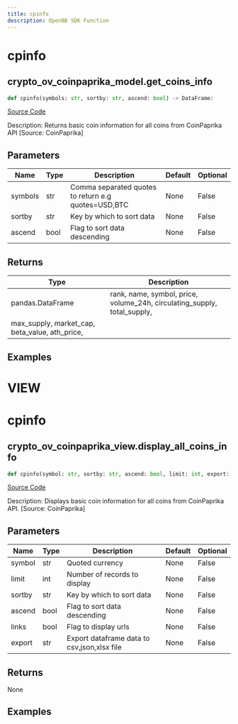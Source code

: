 ```yaml
---
title: cpinfo
description: OpenBB SDK Function
---
```

# cpinfo

## crypto_ov_coinpaprika_model.get_coins_info

```python
def cpinfo(symbols: str, sortby: str, ascend: bool) -> DataFrame:
```
[Source Code](https://github.com/OpenBB-finance/OpenBBTerminal/tree/main/openbb_terminal/cryptocurrency/overview/coinpaprika_model.py#L200)

Description: Returns basic coin information for all coins from CoinPaprika API [Source: CoinPaprika]

## Parameters

| Name | Type | Description | Default | Optional |
| ---- | ---- | ----------- | ------- | -------- |
| symbols | str | Comma separated quotes to return e.g quotes=USD,BTC | None | False |
| sortby | str | Key by which to sort data | None | False |
| ascend | bool | Flag to sort data descending | None | False |

## Returns

| Type | Description |
| ---- | ----------- |
| pandas.DataFrame | rank, name, symbol, price, volume_24h, circulating_supply, total_supply,
max_supply, market_cap, beta_value, ath_price, |

## Examples




# VIEW

# cpinfo

## crypto_ov_coinpaprika_view.display_all_coins_info

```python
def cpinfo(symbol: str, sortby: str, ascend: bool, limit: int, export: str) -> None:
```
[Source Code](https://github.com/OpenBB-finance/OpenBBTerminal/tree/main/openbb_terminal/cryptocurrency/overview/coinpaprika_view.py#L158)

Description: Displays basic coin information for all coins from CoinPaprika API. [Source: CoinPaprika]

## Parameters

| Name | Type | Description | Default | Optional |
| ---- | ---- | ----------- | ------- | -------- |
| symbol | str | Quoted currency | None | False |
| limit | int | Number of records to display | None | False |
| sortby | str | Key by which to sort data | None | False |
| ascend | bool | Flag to sort data descending | None | False |
| links | bool | Flag to display urls | None | False |
| export | str | Export dataframe data to csv,json,xlsx file | None | False |

## Returns

None

## Examples

